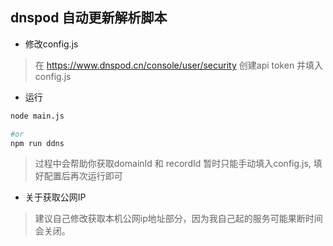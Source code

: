 ## dnspod 自动更新解析脚本

- 修改config.js

>在 https://www.dnspod.cn/console/user/security 创建api token 并填入config.js 

- 运行
```bash
node main.js

#or
npm run ddns
```
>过程中会帮助你获取domainId 和 recordId 暂时只能手动填入config.js,
填好配置后再次运行即可
- 关于获取公网IP
> 建议自己修改获取本机公网ip地址部分，因为我自己起的服务可能果断时间会关闭。
